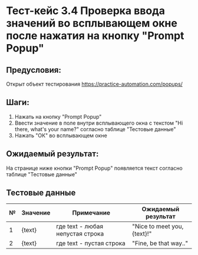 # Тест-кейс 3.4 Проверка ввода значений во всплывающем окне после нажатия на кнопку "Prompt Popup"

## Предусловия:
Открыт объект тестирования
https://practice-automation.com/popups/

## Шаги:
1. Нажать на кнопку "Prompt Popup"
2. Ввести значение в поле внутри всплывающего окна с текстом "Hi there, what's your name?" согласно таблице "Тестовые данные"
3. Нажать "ОК" во всплывающем окне

## Ожидаемый результат:
На странице ниже кнопки "Prompt Popup" появляется текст согласно таблице "Тестовые данные"

## Тестовые данные
| № | Значение | Примечание                       | Ожидаемый результат         |
|---|----------|----------------------------------|-----------------------------|
| 1 | {text}   | где text - любая непустая строка | "Nice to meet you, {text}!" |
| 2 | {text}   | где text - пустая строка         | "Fine, be that way.."       |
